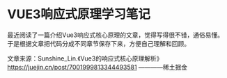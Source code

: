 # VUE3响应式原理学习笔记

最近阅读了一篇介绍Vue3响应式核心原理的文章，觉得写得很不错，通俗易懂。
于是根据文章把代码分成不同章节保存下来，方便自己理解和回顾。


文章来源：Sunshine_Lin.《Vue3的响应式核心原理解析》https://juejin.cn/post/7001999813344493581 ————稀土掘金
